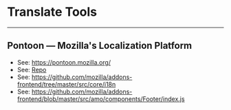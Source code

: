# Translate Tools

----

## Pontoon — Mozilla's Localization Platform

- See: https://pontoon.mozilla.org/
- See: [Repo](https://github.com/mozilla/pontoon/)
- See: https://github.com/mozilla/addons-frontend/tree/master/src/core/i18n
- See: https://github.com/mozilla/addons-frontend/blob/master/src/amo/components/Footer/index.js
